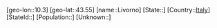 ﻿---
location: [43.55,10.3]
type: City
tags:
- geo/City


SpocWebEntityId: 32051
isDeleted: false
confidential: public

---
[geo-lon::10.3]
[geo-lat::43.55]
[name::Livorno]
[State::]
[Country::[Italy](geo/Continent/Europe/Italy.md)]
[StateId::]
[Population::]
[Unknown::]

